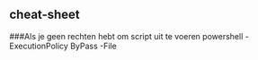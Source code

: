 ## cheat-sheet

###Als je geen rechten hebt om script uit te voeren
powershell -ExecutionPolicy ByPass -File

